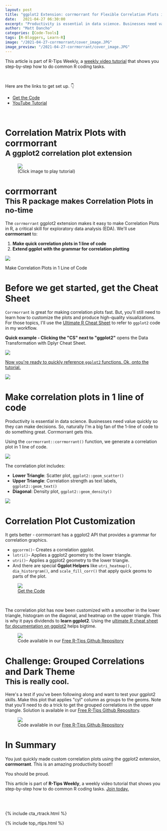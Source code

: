 ```yaml
---
layout: post
title: "ggplot2 Extension: corrmorrant for Flexible Correlation Plots in R"
date:   2021-04-27 06:30:00
excerpt: "Productivity is essential in data science. Businesses need value quickly so they can make decisions. Corrmorrant gets this."
author: "Matt Dancho"
categories: [Code-Tools]
tags: [R-Bloggers, Learn-R]
image: "/2021-04-27-corrmorrant/cover_image.JPG"
image_preview: "/2021-04-27-corrmorrant/cover_image.JPG"
---
```


This article is part of R-Tips Weekly, a <a href="https://mailchi.mp/business-science/r-tips-newsletter">weekly video tutorial</a> that shows you step-by-step how to do common R coding tasks.

<br/>

<p>Here are the links to get set up. 👇</p>

<ul>
    <li><a href="https://mailchi.mp/business-science/r-tips-newsletter">Get the Code</a></li>
    <li><a href="https://youtu.be/pKPhjxyo9hM">YouTube Tutorial</a></li> 
</ul>

<br/>

<h1>Correlation Matrix Plots with corrmorrant<br>
<small>A ggplot2 correlation plot extension</small></h1>

<figure class="text-center">
    <a href="https://youtu.be/pKPhjxyo9hM">
    <img src="/assets/2021-04-27-corrmorrant/video_image.png" border="0" /></a>
  <figcaption>(Click image to play tutorial)</figcaption>
</figure>



<h1>corrmorrant<br>
<small>This R package makes Correlation Plots in no-time</small></h1>

<p>The <code>corrmorrant</code> ggplot2 extension makes it easy to make Correlation Plots in R, a critical skill for exploratory data analysis (EDA). We'll use <strong>corrmorrant</strong> to:</p>

<ol>
    <li><strong>Make quick correlation plots in 1 line of code</strong></li>
    <li><strong>Extend ggplot with the grammar for correlation plotting</strong></li>
</ol>

<img src="/assets/2021-04-27-corrmorrant/correlation_plots.jpg" style="max-width:100%;">

<p>Make Correlation Plots in 1 Line of Code</p>

<h1>Before we get started, get the Cheat Sheet</h1>

<p><code>Corrmorrant</code> is great for making correlation plots fast. But, you'll still need to learn how to customize the plots and produce high-quality visualizations. For those topics, I'll use the <a href="https://www.business-science.io/r-cheatsheet.html"> Ultimate R Cheat Sheet</a> to refer to <code>ggplot2</code> code in my workflow.</p>

<p><strong>Quick example - Clicking the "CS" next to "ggplot2"</strong> opens the Data Transformation with Dplyr Cheat Sheet.</p>

<a href="https://www.business-science.io/r-cheatsheet.html"> <img src="/assets/2021-04-27-corrmorrant/workflow.jpg" style="max-width:100%;">

<p>Now you're ready to quickly reference <code>ggplot2</code> functions.  Ok, onto the tutorial. </p>

<a href="https://www.business-science.io/r-cheatsheet.html"> <img src="/assets/2021-04-27-corrmorrant/cheatsheet.jpg" style="max-width:100%;"></a>

<h1>Make correlation plots in 1 line of code</h1>

<p>Productivity is essential in data science. Businesses need value quickly so they can make decisions. So, naturally I'm a big fan of the 1-line of code to do something great. Corrmorrant gets this.</p>

<p>Using the <code>corrmorrant::corrmorrant()</code> function, we generate a correlation plot in 1 line of code. </p>

<img src="/assets/2021-04-27-corrmorrant/code.jpg" style="max-width:100%;">

<p>The correlation plot includes:</p>

<ul>
    <li><strong>Lower Triangle</strong>: Scatter plot, <code>ggplot2::geom_scatter()</code></li>
    <li><strong>Upper Triangle</strong>: Correlation strength as text labels, <code>ggplot2::geom_text()</code></li>
    <li><strong>Diagonal</strong>: Density plot, <code>ggplot2::geom_density()</code></li>
</ul>

<img src="/assets/2021-04-27-corrmorrant/correlation_plot_2.jpg" style="max-width:100%;">

<h1>Correlation Plot Customization</h1>

<p>It gets better - corrmorrant has a ggplot2 API that provides a grammar for correlation graphics. </p>

<ul>
    <li><code>ggcorrm()</code>- Creates a correlation ggplot.</li>
    <li><code>lotri()</code>- Applies a ggplot2 geometry to the lower triangle.</li>
    <li><code>utri()</code>- Applies a ggplot2 geometry to the lower triangle.</li>
    <li>And there are special <strong>Ggplot Helpers</strong> like <code>utri_heatmap(), dia_historgram()</code>, and <code>scale_fill_corr()</code> that apply quick geoms to parts of the plot.</li>
</ul>

<figure class="text-center">
    <img src="/assets/2021-04-27-corrmorrant/code2.jpg" style="max-width:100%;">
  <figcaption><a href="https://github.com/business-science/free_r_tips"> Get the Code</a></figcaption>
</figure>

<br>

<p>The correlation plot has now been customized with a smoother in the lower triangle, histogram on the diagonal, and heatmap on the upper triangle. This is why it pays dividends to <strong>learn ggplot2</strong>. Using the <a href="https://www.business-science.io/r-cheatsheet.html"> ultimate R cheat sheet for documentation on ggplot2</a> helps bigtime. </p>


<figure class="text-center">
    <img src="/assets/2021-04-27-corrmorrant/correlation_plot_3.jpg" style="max-width:100%;">
  <figcaption>Code available in our <a href="https://github.com/business-science/free_r_tips"> Free R-Tips Github Repository</a></figcaption>
</figure>

<h1>Challenge: Grouped Correlations and Dark Theme<br>
<small>This is really cool.</small></h1>

<p>Here's a test if you've been following along and want to test your ggplot2 skills. Make this plot that applies "cyl" column as groups to the geoms. Note that you'll need to do a trick to get the grouped correlations in the upper triangle. Solution is available in our <a href="https://github.com/business-science/free_r_tips"> Free R-Tips Github Repository</a>.  </p>

<figure class="text-center">
    <img src="/assets/2021-04-27-corrmorrant/correlation_plot_4.jpg" style="max-width:100%;">
  <figcaption>Code available in our <a href="https://github.com/business-science/free_r_tips"> Free R-Tips Github Repository</a></figcaption>
</figure>

<h1>In Summary</h1>

<p>You just quickly made custom correlation plots using the ggplot2 extension, <strong>corrmorrant</strong>. This is an amazing productivity boost!! </p>

<p>You should be proud.</p>

<p>This article is part of <strong>R-Tips Weekly</strong>, a weekly video tutorial that shows you step-by-step how to do common R coding tasks. <a href="https://mailchi.mp/business-science/r-tips-newsletter">Join today.</a></p> 

<!-- This is markdown code. It wont look formatted in your browser, 
    but will be fine when published. to the website -->

<br><br>

{% include cta_rtrack.html %}

{% include top_rtips.html %}


